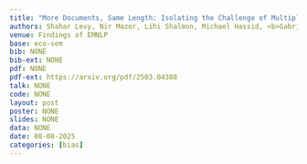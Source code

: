 ```yaml
---
title: "More Documents, Same Length: Isolating the Challenge of Multiple Documents in RAG"
authors: Shahar Levy, Nir Mazor, Lihi Shalmon, Michael Hassid, <b>Gabriel Stanovsky</b>
venue: Findings of EMNLP
base: eco-sem
bib: NONE
bib-ext: NONE
pdf: NONE
pdf-ext: https://arxiv.org/pdf/2503.04388
talk: NONE
code: NONE
layout: post
poster: NONE
slides: NONE
data: NONE
date: 08-08-2025
categories: [bias]
---
```


